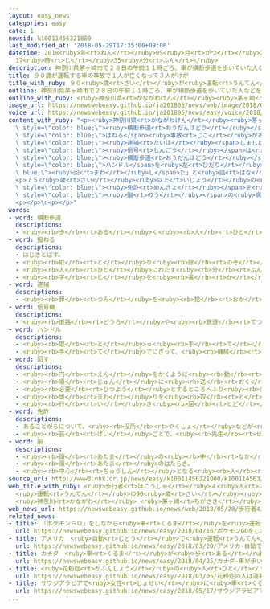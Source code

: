```yaml
---
layout: easy_news
categories: easy
cate: 1
newsid: k10011456321000
last_modified_at: '2018-05-29T17:35:00+09:00'
datetime: 2018<ruby>年<rt>ねん</rt></ruby>05<ruby>月<rt>がつ</rt></ruby>29<ruby>日<rt>にち</rt></ruby>
  17<ruby>時<rt>じ</rt></ruby>35<ruby>分<rt>ふん</rt></ruby>
description: 神奈川県茅ヶ崎市で２８日の午前１１時ごろ、車が横断歩道を歩いていた人などをはねる事故がありました。
title: ９０歳が運転する車の事故で１人が亡くなって３人がけが
title_with_ruby: ９０<ruby>歳<rt>さい</rt></ruby>が<ruby>運転<rt>うんてん</rt></ruby>する<ruby>車<rt>くるま</rt></ruby>の<ruby>事故<rt>じこ</rt></ruby>で<ruby>１人<rt>ひとり</rt></ruby>が<ruby>亡<rt>な</rt></ruby>くなって３<ruby>人<rt>にん</rt></ruby>がけが
outline: 神奈川県茅ヶ崎市で２８日の午前１１時ごろ、車が横断歩道を歩いていた人などをはねる事故がありました。
outline_with_ruby: <ruby>神奈川県<rt>かながわけん</rt></ruby><ruby>茅ヶ崎<rt>ちがさき</rt></ruby><ruby>市<rt>し</rt></ruby>で２８<ruby>日<rt>にち</rt></ruby>の<ruby>午前<rt>ごぜん</rt></ruby>１１<ruby>時<rt>じ</rt></ruby>ごろ、<ruby>車<rt>くるま</rt></ruby>が<ruby>横断歩道<rt>おうだんほどう</rt></ruby>を<ruby>歩<rt>ある</rt></ruby>いていた<ruby>人<rt>ひと</rt></ruby>などをはねる<ruby>事故<rt>じこ</rt></ruby>がありました。
image_url: https://newswebeasy.github.io/ja201805/news/web/image/2018/05/28/K10011456321_1805290509_1805290511_01_03.jpg
voice_url: https://newswebeasy.github.io/ja201805/news/easy/voice/2018/05/29/k10011456321000.mp4
content_with_ruby: "<p><ruby>神奈川県<rt>かながわけん</rt></ruby><ruby>茅ヶ崎<rt>ちがさき</rt></ruby><ruby>市<rt>し</rt></ruby>で２８<ruby>日<rt>にち</rt></ruby>の<ruby>午前<rt>ごぜん</rt></ruby>１１<ruby>時<rt>じ</rt></ruby>ごろ、<ruby>車<rt>くるま</rt></ruby>が<span\
  \ style=\"color: blue;\"><ruby>横断歩道<rt>おうだんほどう</rt></ruby></span>を<ruby>歩<rt>ある</rt></ruby>いていた<ruby>人<rt>ひと</rt></ruby>などを<span\
  \ style=\"color: blue;\">はねる</span><ruby>事故<rt>じこ</rt></ruby>がありました。この<ruby>事故<rt>じこ</rt></ruby>で<ruby>１人<rt>ひとり</rt></ruby>が<ruby>亡<rt>な</rt></ruby>くなって、３<ruby>人<rt>にん</rt></ruby>がけがをしました。<ruby>警察<rt>けいさつ</rt></ruby>は、<ruby>車<rt>くるま</rt></ruby>を<ruby>運転<rt>うんてん</rt></ruby>していた９０<ruby>歳<rt>さい</rt></ruby>の<ruby>女<rt>おんな</rt></ruby>を<span\
  \ style=\"color: blue;\"><ruby>逮捕<rt>たいほ</rt></ruby></span>しました。</p>\n<p><ruby>警察<rt>けいさつ</rt></ruby>によると<ruby>女<rt>おんな</rt></ruby>は「<span\
  \ style=\"color: blue;\"><ruby>信号<rt>しんごう</rt></ruby></span>は<ruby>赤<rt>あか</rt></ruby>でしたが、<ruby>人<rt>ひと</rt></ruby>がまだ<span\
  \ style=\"color: blue;\"><ruby>横断歩道<rt>おうだんほどう</rt></ruby></span>を<ruby>渡<rt>わた</rt></ruby>り<ruby>始<rt>はじ</rt></ruby>めていなかったので、<ruby>通<rt>とお</rt></ruby>ることができると<ruby>思<rt>おも</rt></ruby>った。そのあと<ruby>人<rt>ひと</rt></ruby>が<ruby>見<rt>み</rt></ruby>えて<ruby>急<rt>いそ</rt></ruby>いで<span\
  \ style=\"color: blue;\">ハンドル</span>を<ruby>左<rt>ひだり</rt></ruby>に<span style=\"color:\
  \ blue;\"><ruby>回<rt>まわ</rt></ruby>し</span>た」と<ruby>話<rt>はな</rt></ruby>しています。</p>\n\
  <p>７５<ruby>歳<rt>さい</rt></ruby><ruby>以上<rt>いじょう</rt></ruby>の<ruby>人<rt>ひと</rt></ruby>は<ruby>運転<rt>うんてん</rt></ruby><span\
  \ style=\"color: blue;\"><ruby>免許<rt>めんきょ</rt></ruby></span>を<ruby>新<rt>あたら</rt></ruby>しくするときに、<span\
  \ style=\"color: blue;\"><ruby>脳<rt>のう</rt></ruby></span>の<ruby>病気<rt>びょうき</rt></ruby>になっていないかどうかテストを<ruby>受<rt>う</rt></ruby>けます。<ruby>警察<rt>けいさつ</rt></ruby>は、この<ruby>女<rt>おんな</rt></ruby>が<ruby>今年<rt>ことし</rt></ruby>３<ruby>月<rt>がつ</rt></ruby>にテストを<ruby>受<rt>う</rt></ruby>けたときには<ruby>問題<rt>もんだい</rt></ruby>がなかったと<ruby>言<rt>い</rt></ruby>っています。</p>\n\
  <p></p>\n<p></p>"
words:
- word: 横断歩道
  descriptions:
  - <ruby><rb>歩</rb><rt>ある</rt></ruby>く<ruby><rb>人</rb><rt>ひと</rt></ruby>が<ruby><rb>安全</rb><rt>あんぜん</rt></ruby>に<ruby><rb>車道</rb><rt>しゃどう</rt></ruby>をわたれるように、<ruby><rb>道路</rb><rt>どうろ</rt></ruby>にしるしをつけた<ruby><rb>場所</rb><rt>ばしょ</rt></ruby>。
- word: 撥ねる
  descriptions:
  - はじきとばす。
  - <ruby><rb>取</rb><rt>と</rt></ruby>り<ruby><rb>除</rb><rt>のぞ</rt></ruby>く。
  - <ruby><rb>人</rb><rt>ひと</rt></ruby>にわたす<ruby><rb>分</rb><rt>ぶん</rt></ruby>の<ruby><rb>一部分</rb><rt>いちぶぶん</rt></ruby>を<ruby><rb>自分</rb><rt>じぶん</rt></ruby>が<ruby><rb>取</rb><rt>と</rt></ruby>る。
  - <ruby><rb>字</rb><rt>じ</rt></ruby>を<ruby><rb>書</rb><rt>か</rt></ruby>くとき、<ruby><rb>線</rb><rt>せん</rt></ruby>の<ruby><rb>終</rb><rt>お</rt></ruby>わりをはらい<ruby><rb>上</rb><rt>あ</rt></ruby>げる。
- word: 逮捕
  descriptions:
  - <ruby><rb>罪</rb><rt>つみ</rt></ruby>を<ruby><rb>犯</rb><rt>おか</rt></ruby>した<ruby><rb>疑</rb><rt>うたが</rt></ruby>いのある<ruby><rb>人</rb><rt>ひと</rt></ruby>を、<ruby><rb>警察</rb><rt>けいさつ</rt></ruby>がつかまえること。
- word: 信号機
  descriptions:
  - <ruby><rb>道路</rb><rt>どうろ</rt></ruby>や<ruby><rb>鉄道</rb><rt>てつどう</rt></ruby>などで、<ruby><rb>安全</rb><rt>あんぜん</rt></ruby>・<ruby><rb>危険</rb><rt>きけん</rt></ruby>・<ruby><rb>注意</rb><rt>ちゅうい</rt></ruby>などを<ruby><rb>合図</rb><rt>あいず</rt></ruby>する<ruby><rb>機械</rb><rt>きかい</rt></ruby>。<ruby><rb>信号</rb><rt>しんごう</rt></ruby>。シグナル。
- word: ハンドル
  descriptions:
  - <ruby><rb>取</rb><rt>と</rt></ruby>っ<ruby><rb>手</rb><rt>て</rt></ruby>。にぎり。
  - <ruby><rb>手</rb><rt>て</rt></ruby>でにぎって、<ruby><rb>機械</rb><rt>きかい</rt></ruby>を<ruby><rb>動</rb><rt>うご</rt></ruby>かすもの。
- word: 回す
  descriptions:
  - <ruby><rb>円</rb><rt>えん</rt></ruby>をかくように<ruby><rb>動</rb><rt>うご</rt></ruby>かす。
  - <ruby><rb>順</rb><rt>じゅん</rt></ruby>に<ruby><rb>送</rb><rt>おく</rt></ruby>る。
  - <ruby><rb>必要</rb><rt>ひつよう</rt></ruby>とするところへふり<ruby><rb>向</rb><rt>む</rt></ruby>ける。さし<ruby><rb>向</rb><rt>む</rt></ruby>ける。
  - <ruby><rb>周</rb><rt>まわ</rt></ruby>りを<ruby><rb>取</rb><rt>と</rt></ruby>り<ruby><rb>巻</rb><rt>ま</rt></ruby>くようにする。
  - <ruby><rb>行</rb><rt>い</rt></ruby>き<ruby><rb>届</rb><rt>とど</rt></ruby>かせる。
- word: 免許
  descriptions:
  - あることがらについて、<ruby><rb>役所</rb><rt>やくしょ</rt></ruby>などが<ruby><rb>許</rb><rt>ゆる</rt></ruby>しをあたえること。
  - <ruby><rb>芸</rb><rt>げい</rt></ruby>ごとで、<ruby><rb>先生</rb><rt>せんせい</rt></ruby>が<ruby><rb>弟子</rb><rt>でし</rt></ruby>にあたえる<ruby><rb>資格</rb><rt>しかく</rt></ruby>。
- word: 脳
  descriptions:
  - <ruby><rb>頭</rb><rt>あたま</rt></ruby>の<ruby><rb>中</rb><rt>なか</rt></ruby>にあって、<ruby><rb>考</rb><rt>かんが</rt></ruby>えたり<ruby><rb>体</rb><rt>からだ</rt></ruby>を<ruby><rb>動</rb><rt>うご</rt></ruby>かしたりするはたらきを<ruby><rb>受</rb><rt>う</rt></ruby>け<ruby><rb>持</rb><rt>も</rt></ruby>つところ。
  - <ruby><rb>頭</rb><rt>あたま</rt></ruby>のはたらき。
  - <ruby><rb>中心</rb><rt>ちゅうしん</rt></ruby>となる<ruby><rb>人</rb><rt>ひと</rt></ruby>。
source_url: http://www3.nhk.or.jp/news/easy/k10011456321000/k10011456321000.html
web_title_with_ruby: <ruby>歩行者<rt>ほこうしゃ</rt></ruby>４<ruby>人<rt>にん</rt></ruby><ruby>死傷<rt>ししょう</rt></ruby><ruby>事故<rt>じこ</rt></ruby>
  <ruby>運転<rt>うんてん</rt></ruby>の90<ruby>歳<rt>さい</rt></ruby><ruby>女<rt>おんな</rt></ruby>を<ruby>逮捕<rt>たいほ</rt></ruby>
  <ruby>神奈川<rt>かながわ</rt></ruby> <ruby>茅ヶ崎<rt>ちがさき</rt></ruby>
web_news_url: https://newswebeasy.github.io/news/web/2018/05/28/歩行者4人死傷事故-運転の90歳女を逮捕-神奈川-茅ヶ崎
related_news:
- title: 「ポケモンＧＯ」をしながら<ruby>車<rt>くるま</rt></ruby>を<ruby>運転<rt>うんてん</rt></ruby>して<ruby>事故<rt>じこ</rt></ruby>　<ruby>１人<rt>ひとり</rt></ruby><ruby>亡<rt>な</rt></ruby>くなる
  url: https://newswebeasy.github.io/news/easy/2018/04/16/ポケモンGOをしながら車を運転して事故-1人亡くなる
- title: アメリカ　<ruby>自動<rt>じどう</rt></ruby>で<ruby>運転<rt>うんてん</rt></ruby>する<ruby>車<rt>くるま</rt></ruby>の<ruby>事故<rt>じこ</rt></ruby>で<ruby>１人<rt>ひとり</rt></ruby>が<ruby>亡<rt>な</rt></ruby>くなる
  url: https://newswebeasy.github.io/news/easy/2018/03/20/アメリカ-自動で運転する車の事故で1人が亡くなる
- title: カナダ　<ruby>車<rt>くるま</rt></ruby>が<ruby>歩<rt>ある</rt></ruby>いている<ruby>人<rt>ひと</rt></ruby>をはねて１０<ruby>人<rt>にん</rt></ruby>が<ruby>亡<rt>な</rt></ruby>くなる
  url: https://newswebeasy.github.io/news/easy/2018/04/25/カナダ-車が歩いている人をはねて10人が亡くなる
- title: <ruby>花粉症<rt>かふんしょう</rt></ruby>の<ruby>人<rt>ひと</rt></ruby>は<ruby>運転<rt>うんてん</rt></ruby><ruby>中<rt>ちゅう</rt></ruby>のくしゃみに<ruby>気<rt>き</rt></ruby>をつけて
  url: https://newswebeasy.github.io/news/easy/2018/03/05/花粉症の人は運転中のくしゃみに気をつけて
- title: サウジアラビアで<ruby>女性<rt>じょせい</rt></ruby>に<ruby>車<rt>くるま</rt></ruby>を<ruby>紹介<rt>しょうかい</rt></ruby>するイベント
  url: https://newswebeasy.github.io/news/easy/2018/05/17/サウジアラビアで女性に車を紹介するイベント
...
```

